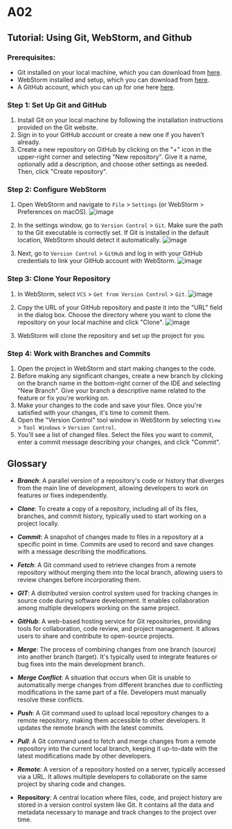 # A02
## Tutorial: Using Git, WebStorm, and Github
### Prerequisites:
- Git installed on your local machine, which you can download from [here](https://git-scm.com/).
- WebStorm installed and setup, which you can download from [here](https://www.jetbrains.com/webstorm/).
- A GitHub account, which you can up for one here [here](https://github.com/).

### Step 1: Set Up Git and GitHub
1. Install Git on your local machine by following the installation instructions provided on the Git website.
2. Sign in to your GitHub account or create a new one if you haven't already.
3. Create a new repository on GitHub by clicking on the "+" icon in the upper-right corner and selecting "New repository". Give it a name, optionally add a description, and choose other settings as needed. Then, click "Create repository".

### Step 2: Configure WebStorm
1. Open WebStorm and navigate to `File` > `Settings` (or WebStorm > Preferences on macOS).
![image](https://github.com/MichaelHalaj/A02/assets/89932319/7cb021ea-8f4b-405e-b247-0e9d147424c8)

2. In the settings window, go to `Version Control` > `Git`. Make sure the path to the Git executable is correctly set. If Git is installed in the default location, WebStorm should detect it automatically.
![image](https://github.com/MichaelHalaj/A02/assets/89932319/0d2535e0-be0a-4388-a8f7-4b13f9765706)

3. Next, go to `Version Control` > `GitHub` and log in with your GitHub credentials to link your GitHub account with WebStorm.
![image](https://github.com/MichaelHalaj/A02/assets/89932319/4550ebc9-76e6-4a1a-86bb-d37bf1137ccf)

### Step 3: Clone Your Repository
1. In WebStorm, select `VCS` > `Get from Version Control` > `Git`.
![image](https://github.com/MichaelHalaj/A02/assets/89932319/4fb4c67d-6cdd-4f03-ac8b-2543d24d8288)

2. Copy the URL of your GitHub repository and paste it into the "URL" field in the dialog box.
Choose the directory where you want to clone the repository on your local machine and click "Clone".
![image](https://github.com/MichaelHalaj/A02/assets/89932319/f68698b2-6de6-4b2c-a674-86a57bc95488)

3. WebStorm will clone the repository and set up the project for you.

### Step 4: Work with Branches and Commits
1. Open the project in WebStorm and start making changes to the code.
2. Before making any significant changes, create a new branch by clicking on the branch name in the bottom-right corner of the IDE and selecting "New Branch". Give your branch a descriptive name related to the feature or fix you're working on.
3. Make your changes to the code and save your files. Once you're satisfied with your changes, it's time to commit them.
4. Open the "Version Control" tool window in WebStorm by selecting `View` > `Tool Windows` > `Version Control`.
5. You'll see a list of changed files. Select the files you want to commit, enter a commit message describing your changes, and click "Commit".

## Glossary
- ***Branch***: A parallel version of a repository's code or history that diverges from the main line of development, allowing developers to work on features or fixes independently.

- ***Clone***: To create a copy of a repository, including all of its files, branches, and commit history, typically used to start working on a project locally.

- ***Commit***: A snapshot of changes made to files in a repository at a specific point in time. Commits are used to record and save changes with a message describing the modifications.

- ***Fetch***: A Git command used to retrieve changes from a remote repository without merging them into the local branch, allowing users to review changes before incorporating them.

- ***GIT***: A distributed version control system used for tracking changes in source code during software development. It enables collaboration among multiple developers working on the same project.

- ***GitHub***: A web-based hosting service for Git repositories, providing tools for collaboration, code review, and project management. It allows users to share and contribute to open-source projects.

- ***Merge***: The process of combining changes from one branch (source) into another branch (target). It's typically used to integrate features or bug fixes into the main development branch.

- ***Merge Conflict***: A situation that occurs when Git is unable to automatically merge changes from different branches due to conflicting modifications in the same part of a file. Developers must manually resolve these conflicts.

- ***Push***: A Git command used to upload local repository changes to a remote repository, making them accessible to other developers. It updates the remote branch with the latest commits.

- ***Pull***: A Git command used to fetch and merge changes from a remote repository into the current local branch, keeping it up-to-date with the latest modifications made by other developers.
  
- ***Remote***: A version of a repository hosted on a server, typically accessed via a URL. It allows multiple developers to collaborate on the same project by sharing code and changes.

- **Repository**: A central location where files, code, and project history are stored in a version control system like Git. It contains all the data and metadata necessary to manage and track changes to the project over time.
